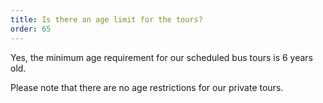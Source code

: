 ```yaml
---
title: Is there an age limit for the tours? 
order: 65
---
```

Yes, the minimum age requirement for our scheduled bus tours is 6 years old. 

Please note that there are no age restrictions for our private tours. 